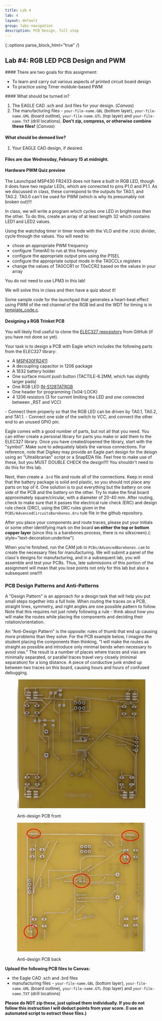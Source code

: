 ```yaml
---
title: Lab 4
lab: 4
layout: default
group: labs-navigation
description: PCB Design, full stop
---
```



{::options parse_block_html="true" /}


## Lab #4: RGB LED PCB Design and PWM

<div class="alert alert-info" role="alert">
#### There are two goals for this assignment:

  - To learn and carry out various aspects of printed circuit board design
  - To practice using Timer moldule-based PWM
  
</div>

<div class="alert alert-danger" role="alert">
#### What should be turned in?

  1. The EAGLE CAD .sch and .brd files for your design. (_Canvas_)
  2. The manufacturing files - `your-file-name.GBL` (bottom layer), `your-file-name.GML` (board
  outline), `your-file-name.GTL` (top layer) and `your-file-name.TXT` (drill locations).
  **Don't zip, compress, or otherwise combine these files!** (_Canvas_)

#### What should be demoed live?
  1. Your EAGLE CAD design, if desired.

#### Files are due Wednesday, February 15 at midnight.

</div>

#### Hardware PWM Quiz preview

The Launchpad MSP430 FR2433 does not have a built in RGB LED, though it does have two regular LEDs, which
are connected to pins P1.0 and P1.1. As we discussed in class, these correspond to the outputs for TA0.1, 
and TA0.2.  TA0.0 can't be used for PWM (which is why its presumably not broken out)!!! 

In class, we will write a program which cycles one LED in brightness then the other.
To do this, create an array of at least length 32 which contains LED1 and LED2 values. 

<!---
You can generate these using Python (e.g., the [matplotlib hsv
colormap](https://matplotlib.org/stable/tutorials/colors/colormaps.html)). Sample code in a Jupyter
notebook is [here](GenerateColorMap.ipynb). 
--->

Using the watchdog timer
in timer mode with the VLO and the `/8192` divider, cycle through the values. You will need to:
  - chose an appropriate PWM frequency
  - configure TimerA0 to run at this frequency
  - configure the appropriate output pins using the P1SEL
  - configure the appropriate output mode in the TA0CCLx registers
  - change the values of TA0CCR1 or T0xCCR2 based on the values in your array

You do not need to use LPM3 in this lab!

We will solve this in class and then have a quiz about it!

Some sample code for the launchpad that generates a heart-beat effect using PWM of the red channel
of the RGB led and the WDT for timing is in [template_code.c](template_code.c).

#### Designing a RGB Trinket PCB

<!--
By popular demand, this lab will feature a BGA-mounted accelerometer. The part we will use can be
found in the Digikey catalog:
[MXC4005XC](https://www.digikey.com/en/products/detail/memsic-inc/MXC4005XC/10322569), and the data
sheet is also [here](MXC400xXC_Rev.B_4-24-15.pdf). The accelerometer uses the I2C serial data
interface. If you look at the datasheet for the MSP430G2553, you'll see that only one of the serial
interface modules handles I2C, USCI B0. The pins which need to be connected are P1.6 (SCL - I2C
clock) and P1.7 (SDA - I2C data). The I2C bus requires pull-up resistors, which have been included
in the schematic for you.

-->
You will likely find useful to clone the [ELEC327 reposistory](https://github.com/ckemere/ELEC327) from
GitHub (if you have not done so yet).

Your task is to design a PCB with Eagle which includes the following parts from the ELEC327 library:
   - A [MSP430FR2411](https://github.com/ckemere/ELEC327/raw/master/Labs/Lab4/Datasheets/msp430fr2422.pdf)
   - A decoupling capacitor in 1206 package
   - A 1632 battery holder
   - One surface mount push button (TACTILE-6.2MM, which has slightly larger pads)
   - One RGB LED [IN-S128TATRGB](https://github.com/ckemere/ELEC327/raw/master/Labs/Lab4/Datasheets/IN-S128TATRGB_V1.0.pdf)
   - One header for programming (1x04-LOCK)
   - 4 1206 resistors (3 for current limiting the LED and one connected between _RST and VCC)

<div class="alert alert-info" role="alert">
   - Connect them properly so that the RGB LED can be driven by TA0.1, TA0.2, and TA1.1.
   - Connect one side of the switch to VCC, and connect the other end to an unused GPIO pin.
</div>

Eagle comes with a good number of parts, but not all that you need. You can either
create a personal library for parts you make or add them to the ELEC327 library. Once you have
created/opened the library, start with the "symbol". Make sure to adequately labels the various
connections.  For reference, note that Digikey may provide an Eagle part design for the deisgn using an "Ultralibrarian"
script or a SnapEDA file. Feel free to make use of these, but you MUST DOUBLE CHECK the
design!!!! You shouldn't need to do this for this lab.

Next, then create a `.brd` file and route all of the connections. Keep in mind that the
battery package is solid and plastic, so you should not place any parts on top of it. One
solution is to put everything but the battery on one side of the PCB and the battery on the
other. Try to make the final board approximately square/circular, with a diameter of 20-40 mm.
After routing, check to make sure that it passes the electrical rule check (ERC) and design rule
check (DRC), using the DRC rules given in the `PCBS/AdvancedCircuitsBarebones.dru` rule file in the
github repository.

After you place your components and route traces, please put your initials or some other
identifying mark on the board **on either the top or bottom copper layer** (since this is a
barebones process, there is no silkscreen).{: style="text-decoration:underline"}

When you're finished, run the CAM job in `PCBs/AdvancedBarebones.cam` to create the necessary
files for manufacturing. We will submit a panel of the class's designs for manufacturing, and
in a subsequent lab, you will assemble and test your PCBs. Thus, late submissions of this
portion of the assignment will mean that you lose points not only for this lab but also a
subsequent one!!!!

### PCB Design Patterns and Anti-Patterns

A "Design Pattern" is an approach for a design task that will help you put small steps together
into a full hole. When routing the traces on a PCB, straight lines, symmetry, and right angles
are one possible pattern to follow. Note that this requires not just rotely following a rule -
think about how you will make the routes while placing the components and deciding their
rotation/orientation.

An "Anti-Design Pattern" is the opposite: rules of thumb that end up causing more problems than
they solve. For the PCB example below, I imagine the student placing the components then
thinking, "I will make the routes as straight as possible and introduce only minimal bends when
necessary to avoid vias." The result is a number of places where traces and vias are minimally
separated, or parallel traces travel very closely (minimal separation) for a long distance. A
piece of conductive junk ended up between two traces on this board, causing hours and hours of
confused debugging.


<div class="row">
<div class="col-md-6 col-sm-6 col-xs-6">
<figure class="figure">
<a href="PCB-Antidesign-Front.jpg"> <img src="PCB-Antidesign-Front.jpg" class="figure-img
img-fluid rounded" alt="PCB Example Front"></a>
<figcaption class="figure-caption"><p>Anti-design PCB front</p></figcaption>
</figure>
</div>
<div class="col-md-6 col-sm-6 col-xs-6">
<figure class="figure">
<a href="PCB-Antidesign-Back.jpg"> <img src="PCB-Antidesign-Back.jpg" class="figure-img
img-fluid rounded" alt="PCB Example Back"></a>
<figcaption class="figure-caption"><p>Anti-design PCB back</p></figcaption>
</figure>
</div>
</div>


**Upload the following PCB files to Canvas:**

  + the Eagle CAD .sch and .brd files
  + manufacturing files - `your-file-name.GBL` (bottom layer), `your-file-name.GML` (board
  outline), `your-file-name.GTL` (top layer) and `your-file-name.TXT` (drill locations)

**Please do NOT zip these, just upload them individually. If you do not follow this instruction
I will deduct points from your score. (I use an automated script to extract these files.)**


